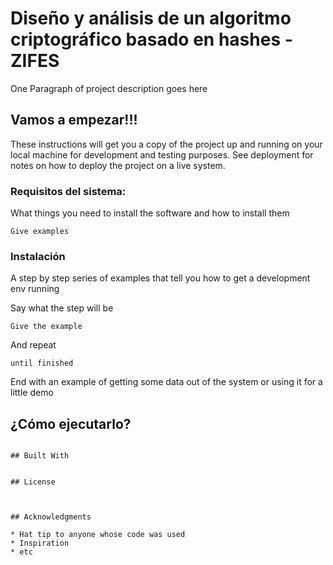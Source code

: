 # Diseño y análisis de un algoritmo criptográfico basado en hashes - ZIFES

One Paragraph of project description goes here


## Vamos a empezar!!!

These instructions will get you a copy of the project up and running on your local machine for development and testing purposes. See deployment for notes on how to deploy the project on a live system.

### Requisitos del sistema:

What things you need to install the software and how to install them

```
Give examples
```

### Instalación

A step by step series of examples that tell you how to get a development env running

Say what the step will be

```
Give the example
```

And repeat

```
until finished
```

End with an example of getting some data out of the system or using it for a little demo

## ¿Cómo ejecutarlo?


```

## Built With


## License



## Acknowledgments

* Hat tip to anyone whose code was used
* Inspiration
* etc
